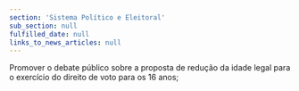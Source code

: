 ```yaml
---
section: 'Sistema Político e Eleitoral'
sub_section: null
fulfilled_date: null
links_to_news_articles: null
---
```


Promover o debate público sobre a proposta de redução da idade legal para o exercício do direito de voto para os 16 anos;
